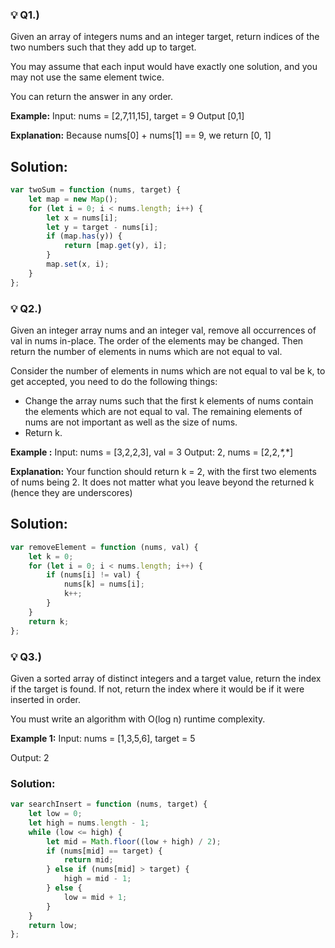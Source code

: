 ### 💡 **Q1.)**

Given an array of integers nums and an integer target, return indices of the two numbers such that they add up to target.

You may assume that each input would have exactly one solution, and you may not use the same element twice.

You can return the answer in any order.

**Example:**
Input: nums = [2,7,11,15], target = 9
Output [0,1]

**Explanation:** Because nums[0] + nums[1] == 9, we return [0, 1]

## **Solution:**

```javascript
var twoSum = function (nums, target) {
	let map = new Map();
	for (let i = 0; i < nums.length; i++) {
		let x = nums[i];
		let y = target - nums[i];
		if (map.has(y)) {
			return [map.get(y), i];
		}
		map.set(x, i);
	}
};
```

### 💡 **Q2.)**

Given an integer array nums and an integer val, remove all occurrences of val in nums in-place. The order of the elements may be changed. Then return the number of elements in nums which are not equal to val.

Consider the number of elements in nums which are not equal to val be k, to get accepted, you need to do the following things:

- Change the array nums such that the first k elements of nums contain the elements which are not equal to val. The remaining elements of nums are not important as well as the size of nums.
- Return k.

**Example :**
Input: nums = [3,2,2,3], val = 3
Output: 2, nums = [2,2,_*,_*]

**Explanation:** Your function should return k = 2, with the first two elements of nums being 2. It does not matter what you leave beyond the returned k (hence they are underscores)

## **Solution:**

```javascript
var removeElement = function (nums, val) {
	let k = 0;
	for (let i = 0; i < nums.length; i++) {
		if (nums[i] != val) {
			nums[k] = nums[i];
			k++;
		}
	}
	return k;
};
```

### 💡 **Q3.)**

Given a sorted array of distinct integers and a target value, return the index if the target is found. If not, return the index where it would be if it were inserted in order.

You must write an algorithm with O(log n) runtime complexity.

**Example 1:**
Input: nums = [1,3,5,6], target = 5

Output: 2

### Solution:

```javascript
var searchInsert = function (nums, target) {
	let low = 0;
	let high = nums.length - 1;
	while (low <= high) {
		let mid = Math.floor((low + high) / 2);
		if (nums[mid] == target) {
			return mid;
		} else if (nums[mid] > target) {
			high = mid - 1;
		} else {
			low = mid + 1;
		}
	}
	return low;
};
```

